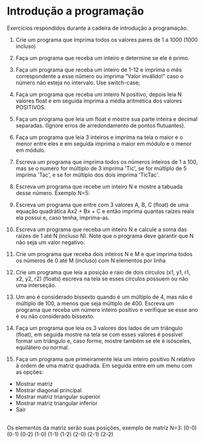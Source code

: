# Introdução a programação
Exercícios respondidos durante a cadeira de introdução a programação.

1. Crie um programa que imprima todos os valores pares de 1 a 1000 (1000 incluso)

2. Faça um programa que receba um inteiro e determine se ele é primo.

3. Faça um programa que receba um inteiro de 1-12 e imprima o mês correspondente a esse número ou imprima “Valor inválido!” caso o número não esteja no intervalo. Use switch-case;

4. Faça um programa que receba um inteiro N positivo, depois leia N valores float e em seguida imprima a média aritmética dos valores POSITIVOS.

5. Faça um programa que leia um float e mostre sua parte inteira e decimal separadas. (Ignore erros de arredondamento de pontos flutuantes).

6. Faça um programa que leia 3 inteiros e imprima na tela o maior e o menor entre eles e em seguida imprima o maior em módulo e o menor em módulo.

7. Escreva um programa que imprima todos os números inteiros de 1 a 100, mas se o numero for múltiplo de 3 imprima 'Tic', se for múltiplo de 5 imprima 'Tac', e se for múltiplo dos dois imprima 'TicTac'.

8. Escreva um programa que recebe um inteiro N e mostre a tabuada desse número. Exemplo N=5:

9. Escreva um programa que entre com 3 valores A, B, C (float) de uma equação quadrática Ax2 + Bx + C e então imprima quantas raízes reais ela possui e, caso tenha, imprima-as.

10. Escreva um programa que receba um inteiro N e calcule a soma das raízes de 1 até N (incluso N). Note que o programa deve garantir que N não seja um valor negativo.

11. Crie um programa que receba dois inteiros N e M e que imprima todos os números de 0 até M (incluso) com N elementos por linha

12. Crie um programa que leia a posição e raio de dois círculos (x1, y1, r1, x2, y2, r2) (floats) escreva na tela se esses círculos possuem ou não uma interseção.

13. Um ano é considerado bissexto quando é um múltiplo de 4, mas não é múltiplo de 100, a menos que seja múltiplo de 400. Escreva um programa que receba um número inteiro positivo e verifique se esse ano é ou não considerado bissexto.

14. Faça um programa que leia os 3 valores dos lados de um triângulo (float), em seguida mostre na tela se com esses valores é possível formar um triângulo e, caso forme, mostre também se ele é isósceles, equilátero ou normal.

15. Faça um programa que primeiramente leia um inteiro positivo N relativo à ordem de uma matriz quadrada. Em seguida entre em um menu com as opções:
  - Mostrar matriz
  - Mostrar diagonal principal
  - Mostrar matriz triangular superior
  - Mostrar matriz triangular inferior
  - Sair
<br>
Os elementos da matriz serão suas posições, exemplo de matriz N=3:
(0-0) (0-1) (0-2)
(1-0) (1-1) (1-2)
(2-0) (2-1) (2-2)
